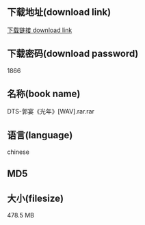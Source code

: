 ## 下载地址(download link)
[下载链接 download link](https://voluble-croquembouche-d321dc.netlify.app/?s=DTS-%E9%83%AD%E5%AE%B4%E3%80%8A%E5%85%89%E5%B9%B4%E3%80%8B%5BWAV%5D.rar)

## 下载密码(download password)
1866

## 名称(book name)
DTS-郭宴《光年》[WAV].rar.rar

## 语言(language)
chinese

## MD5


## 大小(filesize)
478.5 MB
